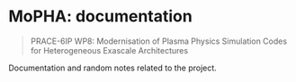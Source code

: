 # MoPHA: documentation

> PRACE-6IP WP8: Modernisation of Plasma Physics Simulation Codes for
> Heterogeneous Exascale Architectures

Documentation and random notes related to the project.
